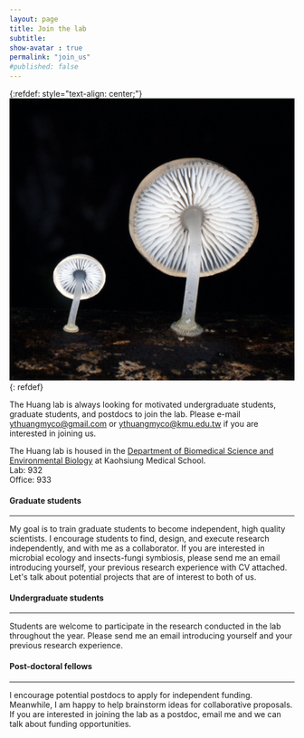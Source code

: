 ```yaml
---
layout: page
title: Join the lab
subtitle: 
show-avatar : true
permalink: "join_us"
#published: false
---
```

{:refdef: style="text-align: center;"}
![](assets/img/Mycena_crop.jpg)
{: refdef}

The Huang lab is always looking for motivated undergraduate students, graduate students, and postdocs to join the lab. Please e-mail [ythuangmyco@gmail.com](ythuangmyco@gmail.com) or [ythuangmyco@kmu.edu.tw](ythuangmyco@kmu.edu.tw) if you are interested in joining us.

The Huang lab is housed in the [Department of Biomedical Science and Environmental Biology](https://biology.kmu.edu.tw/index.php/zh-TW/) at Kaohsiung Medical School.<br>
Lab: 932<br>
Office: 933<br>

<h4>Graduate students</h4>
<hr/>
My goal is to train graduate students to become independent, high quality scientists. I encourage students to find, design, and execute research independently, and with me as a collaborator. If you are interested in microbial ecology and insects-fungi symbiosis, please send me an email introducing yourself, your previous research experience with CV attached. Let's talk about potential projects that are of interest to both of us.

<h4>Undergraduate students</h4>
<hr/>
Students are welcome to participate in the research conducted in the lab throughout the year. Please send me an email introducing yourself and your previous research experience. 

<h4>Post-doctoral fellows</h4>
<hr/>
I encourage potential postdocs to apply for independent funding. Meanwhile, I am happy to help brainstorm ideas for collaborative proposals. If you are interested in joining the lab as a postdoc, email me and we can talk about funding opportunities.
